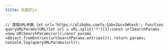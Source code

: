 ```yaml
---
title: 有趣的js
---
```



`
// 提取URL参数
let url='https://alibaba.com?a-1&b=2&c=3#hash';
function queryURLParams(URL)let url = uRL.split('?')[1];const urlSearchParams =new URlSearchParams(url);const params =0bject.fromEntries(urlSearchParams.entries());
    return params;
console.log(queryURLParams(url));
`